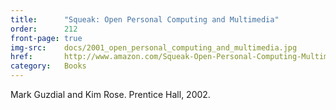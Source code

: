 ```yaml
---
title:      "Squeak: Open Personal Computing and Multimedia"
order:      212
front-page: true
img-src:    docs/2001_open_personal_computing_and_multimedia.jpg
href:       http://www.amazon.com/Squeak-Open-Personal-Computing-Multimedia/dp/0130280917
category:   Books
---
```

Mark Guzdial and Kim Rose. Prentice Hall, 2002.
